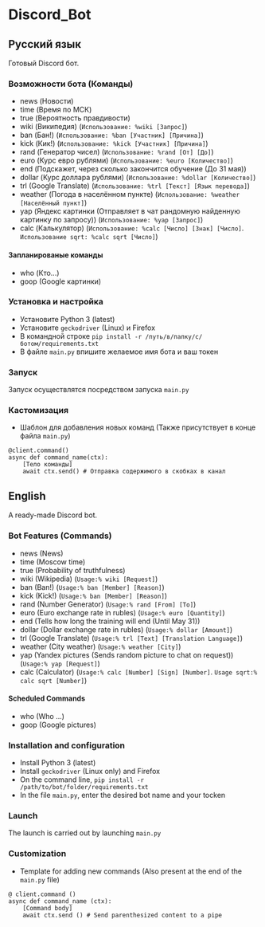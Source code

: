 # Discord_Bot

## Русский язык
Готовый Discord бот.

### Возможности бота (Команды)
* news          (Новости)  
* time          (Время по МСК)  
* true          (Вероятность правдивости)  
* wiki          (Википедия) (`Использование: %wiki [Запрос]`)  
* ban           (Бан!) (`Использование: %ban [Участник] [Причина]`)  
* kick          (Кик!) (`Использование: %kick [Участник] [Причина]`)  
* rand          (Генератор чисел) (`Использование: %rand [От] [До]`)  
* euro          (Курс евро рублями) (`Использование: %euro [Количество]`)  
* end           (Подскажет, через сколько закончится обучение (До 31 мая))  
* dollar        (Курс доллара рублями) (`Использование: %dollar [Количество]`)  
* trl           (Google Translate) (`Использование: %trl [Текст] [Язык перевода]`)  
* weather       (Погода в населённом пункте) (`Использование: %weather [Населённый пункт]`)  
* yap           (Яндекс картинки (Отправляет в чат рандомную найденную картинку по запросу)) (`Использование: %yap [Запрос]`)  
* calc          (Калькулятор) (`Использование: %calc [Число] [Знак] [Число]`. `Использование sqrt: %calc sqrt [Число]`)  

#### Запланированые команды
* who           (Кто...)  
* goop          (Google картинки)    

### Установка и настройка
* Установите Python 3 (latest)  
* Установите `geckodriver` (Linux) и Firefox  
* В командной строке `pip install -r /путь/в/папку/с/ботом/requirements.txt`  
* В файле `main.py` впишите желаемое имя бота и ваш токен  

### Запуск
Запуск осуществлятся посредством запуска `main.py`

### Кастомизация

* Шаблон для добавления новых команд (Также присутствует в конце файла `main.py`)  
```
@client.command()  
async def command_name(ctx):  
    [Тело команды]  
    await ctx.send() # Отправка содержимого в скобках в канал  
```

## English

A ready-made Discord bot.

### Bot Features (Commands)
* news          (News)  
* time          (Moscow time)  
* true          (Probability of truthfulness)  
* wiki          (Wikipedia) (`Usage:% wiki [Request]`)  
* ban           (Ban!) (`Usage:% ban [Member] [Reason]`)  
* kick          (Kick!) (`Usage:% ban [Member] [Reason]`)
* rand          (Number Generator) (`Usage:% rand [From] [To]`)  
* euro          (Euro exchange rate in rubles) (`Usage:% euro [Quantity]`)  
* end           (Tells how long the training will end (Until May 31))  
* dollar        (Dollar exchange rate in rubles) (`Usage:% dollar [Amount]`)  
* trl           (Google Translate) (`Usage:% trl [Text] [Translation Language]`)  
* weather       (City weather) (`Usage:% weather [City]`)  
* yap           (Yandex pictures (Sends random picture to chat on request)) (`Usage:% yap [Request]`)  
* calc          (Calculator) (`Usage:% calc [Number] [Sign] [Number]`. `Usage sqrt:% calc sqrt [Number]`)  

#### Scheduled Commands
* who           (Who ...)  
* goop          (Google pictures)   

### Installation and configuration
* Install Python 3 (latest)  
* Install `geckodriver` (Linux only) and Firefox  
* On the command line, `pip install -r /path/to/bot/folder/requirements.txt`  
* In the file `main.py`, enter the desired bot name and your tocken  

### Launch
The launch is carried out by launching `main.py`

### Customization

* Template for adding new commands (Also present at the end of the `main.py` file)  
```
@ client.command ()
async def command_name (ctx):
    [Command body]
    await ctx.send () # Send parenthesized content to a pipe
```

